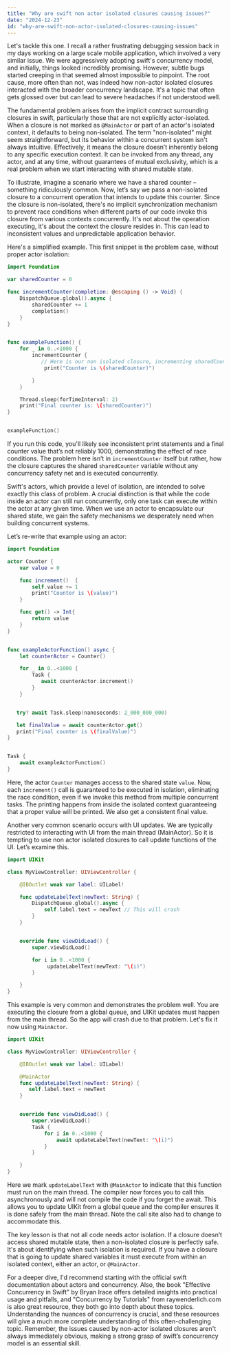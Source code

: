 ```yaml
---
title: "Why are swift non actor isolated closures causing issues?"
date: "2024-12-23"
id: "why-are-swift-non-actor-isolated-closures-causing-issues"
---
```


Let's tackle this one. I recall a rather frustrating debugging session back in my days working on a large scale mobile application, which involved a very similar issue. We were aggressively adopting swift's concurrency model, and initially, things looked incredibly promising. However, subtle bugs started creeping in that seemed almost impossible to pinpoint. The root cause, more often than not, was indeed how non-actor isolated closures interacted with the broader concurrency landscape. It's a topic that often gets glossed over but can lead to severe headaches if not understood well.

The fundamental problem arises from the implicit contract surrounding closures in swift, particularly those that are not explicitly actor-isolated. When a closure is not marked as `@MainActor` or part of an actor's isolated context, it defaults to being non-isolated. The term "non-isolated" might seem straightforward, but its behavior within a concurrent system isn't always intuitive. Effectively, it means the closure doesn’t inherently belong to any specific execution context. It can be invoked from any thread, any actor, and at any time, without guarantees of mutual exclusivity, which is a real problem when we start interacting with shared mutable state.

To illustrate, imagine a scenario where we have a shared counter – something ridiculously common. Now, let’s say we pass a non-isolated closure to a concurrent operation that intends to update this counter. Since the closure is non-isolated, there's no implicit synchronization mechanism to prevent race conditions when different parts of our code invoke this closure from various contexts concurrently. It's not about the operation executing, it's about the context the closure resides in. This can lead to inconsistent values and unpredictable application behavior.

Here's a simplified example. This first snippet is the problem case, without proper actor isolation:

```swift
import Foundation

var sharedCounter = 0

func incrementCounter(completion: @escaping () -> Void) {
    DispatchQueue.global().async {
        sharedCounter += 1
        completion()
    }
}


func exampleFunction() {
    for _ in 0..<1000 {
        incrementCounter {
           // Here is our non isolated closure, incrementing sharedCounter
            print("Counter is \(sharedCounter)")

        }
    }

    Thread.sleep(forTimeInterval: 2)
    print("Final counter is: \(sharedCounter)")
}


exampleFunction()

```

If you run this code, you'll likely see inconsistent print statements and a final counter value that’s not reliably 1000, demonstrating the effect of race conditions. The problem here isn’t in `incrementCounter` itself but rather, how the closure captures the shared `sharedCounter` variable without any concurrency safety net and is executed concurrently.

Swift's actors, which provide a level of isolation, are intended to solve exactly this class of problem. A crucial distinction is that while the code inside an actor can still run concurrently, only one task can execute within the actor at any given time. When we use an actor to encapsulate our shared state, we gain the safety mechanisms we desperately need when building concurrent systems.

Let’s re-write that example using an actor:

```swift
import Foundation

actor Counter {
    var value = 0

    func increment()  {
        self.value += 1
        print("Counter is \(value)")
    }

    func get() -> Int{
        return value
    }
}


func exampleActorFunction() async {
    let counterActor = Counter()

    for _ in 0..<1000 {
        Task {
           await counterActor.increment()
        }
    }


   try? await Task.sleep(nanoseconds: 2_000_000_000)

   let finalValue = await counterActor.get()
   print("Final counter is \(finalValue)")
}


Task {
    await exampleActorFunction()
}


```

Here, the actor `Counter` manages access to the shared state `value`. Now, each `increment()` call is guaranteed to be executed in isolation, eliminating the race condition, even if we invoke this method from multiple concurrent tasks. The printing happens from inside the isolated context guaranteeing that a proper value will be printed. We also get a consistent final value.

Another very common scenario occurs with UI updates. We are typically restricted to interacting with UI from the main thread (MainActor). So it is tempting to use non actor isolated closures to call update functions of the UI. Let’s examine this.

```swift
import UIKit

class MyViewController: UIViewController {

    @IBOutlet weak var label: UILabel!

    func updateLabelText(newText: String) {
        DispatchQueue.global().async {
            self.label.text = newText // This will crash
        }
    }


    override func viewDidLoad() {
        super.viewDidLoad()

        for i in 0..<1000 {
             updateLabelText(newText: "\(i)")
        }

    }
}

```

This example is very common and demonstrates the problem well. You are executing the closure from a global queue, and UIKit updates must happen from the main thread. So the app will crash due to that problem. Let's fix it now using `MainActor`.

```swift
import UIKit

class MyViewController: UIViewController {

    @IBOutlet weak var label: UILabel!

    @MainActor
    func updateLabelText(newText: String) {
       self.label.text = newText
    }


    override func viewDidLoad() {
        super.viewDidLoad()
        Task {
            for i in 0..<1000 {
                await updateLabelText(newText: "\(i)")
            }
        }

    }
}
```
Here we mark `updateLabelText` with `@MainActor` to indicate that this function must run on the main thread. The compiler now forces you to call this asynchronously and will not compile the code if you forget the await. This allows you to update UIKit from a global queue and the compiler ensures it is done safely from the main thread. Note the call site also had to change to accommodate this.

The key lesson is that not all code needs actor isolation. If a closure doesn’t access shared mutable state, then a non-isolated closure is perfectly safe. It's about identifying when such isolation is required. If you have a closure that is going to update shared variables it must execute from within an isolated context, either an actor, or `@MainActor`.

For a deeper dive, I'd recommend starting with the official swift documentation about actors and concurrency. Also, the book "Effective Concurrency in Swift" by Bryan Irace offers detailed insights into practical usage and pitfalls, and "Concurrency by Tutorials" from raywenderlich.com is also great resource, they both go into depth about these topics. Understanding the nuances of concurrency is crucial, and these resources will give a much more complete understanding of this often-challenging topic. Remember, the issues caused by non-actor isolated closures aren't always immediately obvious, making a strong grasp of swift’s concurrency model is an essential skill.
